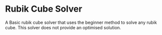 # Rubik Cube Solver

A Basic rubik cube solver that uses the beginner method to solve any rubik cube.
This solver does not provide an optimised solution.

